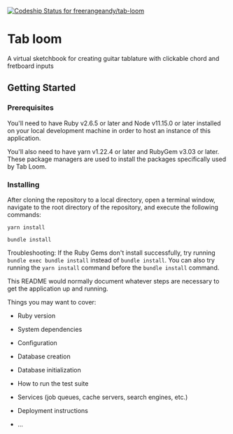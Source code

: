 [![Codeship Status for freerangeandy/tab-loom](https://app.codeship.com/projects/b2560a10-6ee0-0138-6377-1e517a23528f/status?branch=master)](https://app.codeship.com/projects/395067)

# Tab loom
A virtual sketchbook for creating guitar tablature with clickable chord and fretboard inputs

## Getting Started
### Prerequisites
You'll need to have Ruby v2.6.5 or later and Node v11.15.0 or later installed on your local development machine in order to host an instance of this application.

You'll also need to have yarn v1.22.4 or later and RubyGem v3.03 or later. These package managers are used to install the packages specifically used by Tab Loom.

### Installing
After cloning the repository to a local directory, open a terminal window, navigate to the root directory of the repository, and execute the following commands:
```
yarn install
```
```
bundle install
```
Troubleshooting: If the Ruby Gems don't install successfully, try running ```bundle exec bundle install``` instead of ```bundle install```. You can also try running the ```yarn install``` command before the ```bundle install``` command.


This README would normally document whatever steps are necessary to get the
application up and running.

Things you may want to cover:

* Ruby version

* System dependencies

* Configuration

* Database creation

* Database initialization

* How to run the test suite

* Services (job queues, cache servers, search engines, etc.)

* Deployment instructions

* ...
